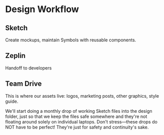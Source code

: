 # Design Workflow

## Sketch

Create mockups, maintain Symbols with reusable components. 

## Zeplin

Handoff to developers

## Team Drive

This is where our assets live: logos, marketing posts, other graphics, style guide.

We'll start doing a monthly drop of working Sketch files into the design folder, just so that we keep the files safe somewhere and they're not floating around solely on individual laptops. Don't stress—these drops do NOT have to be perfect! They're just for safety and continuity's sake.